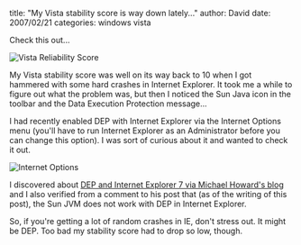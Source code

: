 
title: "My Vista stability score is way down lately..."
author: David
date: 2007/02/21
categories: windows vista

Check this out... 

![Vista Reliability Score](http://www.mohundro.com/blog/content/binary/WindowsLiveWriter/MyVistastabilityscoreiswaydownlately_11A85/image%7B0%7D%5B3%5D.png)  

My Vista stability score was well on its way back to 10 when I got hammered with some hard crashes in Internet Explorer. It took me a while to figure out what the problem was, but then I noticed the Sun Java icon in the toolbar and the Data Execution Protection message...

I had recently enabled DEP with Internet Explorer via the Internet Options menu (you'll have to run Internet Explorer as an Administrator before you can change this option). I was sort of curious about it and wanted to check it out. 

![Internet Options](http://www.mohundro.com/blog/content/binary/WindowsLiveWriter/MyVistastabilityscoreiswaydownlately_11A85/image%7B0%7D%5B6%5D.png)  

I discovered about [DEP and Internet Explorer 7 via Michael Howard's blog](http://blogs.msdn.com/michael_howard/archive/2006/12/12/update-on-internet-explorer-7-dep-and-adobe-software.aspx) and I also verified from a comment to his post that (as of the writing of this post), the Sun JVM does not work with DEP in Internet Explorer. 

So, if you're getting a lot of random crashes in IE, don't stress out. It might be DEP. 
Too bad my stability score had to drop so low, though.


